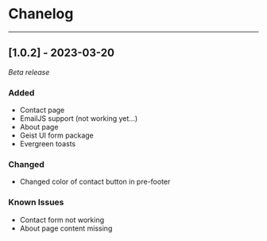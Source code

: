 # Chanelog
---

## [1.0.2] - 2023-03-20
_Beta release_

### Added
- Contact page
- EmailJS support (not working yet...)
- About page 
- Geist UI form package
- Evergreen toasts

### Changed
- Changed color of contact button in pre-footer

### Known Issues
- Contact form not working
- About page content missing